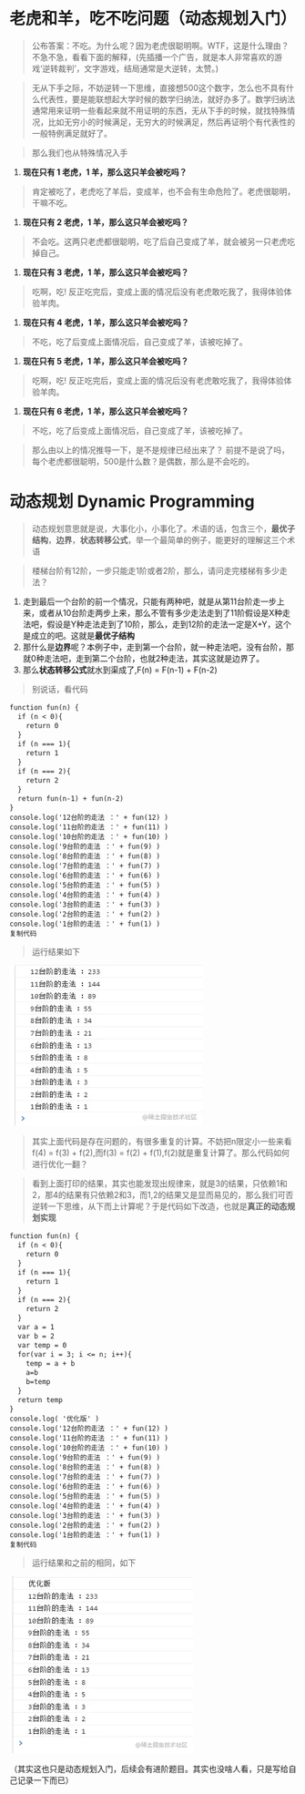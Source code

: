 # 老虎和羊，吃不吃问题（动态规划入门）

> 公布答案：不吃。为什么呢？因为老虎很聪明啊。WTF，这是什么理由？不急不急，看看下面的解释，(先插播一个广告，就是本人非常喜欢的游戏‘逆转裁判’，文字游戏，结局通常是大逆转，太赞。)

> 无从下手之际，不妨逆转一下思维，直接想500这个数字，怎么也不具有什么代表性，要是能联想起大学时候的数学归纳法，就好办多了。数学归纳法通常用来证明一些看起来就不用证明的东西，无从下手的时候，就找特殊情况，比如无穷小的时候满足，无穷大的时候满足，然后再证明个有代表性的一般特例满足就好了。

> 那么我们也从特殊情况入手

1. **现在只有 1 老虎，1 羊，那么这只羊会被吃吗？**

> 肯定被吃了，老虎吃了羊后，变成羊，也不会有生命危险了。老虎很聪明，干嘛不吃。

1. **现在只有 2 老虎，1 羊，那么这只羊会被吃吗？**

> 不会吃。这两只老虎都很聪明，吃了后自己变成了羊，就会被另一只老虎吃掉自己。

1. **现在只有 3 老虎，1 羊，那么这只羊会被吃吗？**

> 吃啊，吃! 反正吃完后，变成上面的情况后没有老虎敢吃我了，我得体验体验羊肉。

1. **现在只有 4 老虎，1 羊，那么这只羊会被吃吗？**

> 不吃，吃了后变成上面情况后，自己变成了羊，该被吃掉了。

1. **现在只有 5 老虎，1 羊，那么这只羊会被吃吗？**

> 吃啊，吃! 反正吃完后，变成上面的情况后没有老虎敢吃我了，我得体验体验羊肉。

1. **现在只有 6 老虎，1 羊，那么这只羊会被吃吗？**

> 不吃，吃了后变成上面情况后，自己变成了羊，该被吃掉了。

> 那么由以上的情况推导一下，是不是规律已经出来了？ 前提不是说了吗，每个老虎都很聪明，500是什么数？是偶数，那么是不会吃的。

# 动态规划 Dynamic Programming

> 动态规划意思就是说，大事化小，小事化了。术语的话，包含三个，**最优子结构**，**边界**，**状态转移公式**，举一个最简单的例子，能更好的理解这三个术语

> 楼梯台阶有12阶，一步只能走1阶或者2阶，那么，请问走完楼梯有多少走法？

1. 走到最后一个台阶的前一个情况，只能有两种吧，就是从第11台阶走一步上来，或者从10台阶走两步上来，那么不管有多少走法走到了11阶假设是X种走法吧，假设是Y种走法走到了10阶，那么，走到12阶的走法一定是X+Y，这个是成立的吧。这就是**最优子结构**
2. 那什么是**边界**呢？本例子中，走到第一个台阶，就一种走法吧，没有台阶，那就0种走法吧，走到第二个台阶，也就2种走法，其实这就是边界了。
3. 那么**状态转移公式**就水到渠成了,F(n) = F(n-1) + F(n-2)

> 别说话，看代码

```
function fun(n) {
  if (n < 0){
	return 0
  }
  if (n === 1){
	return 1
  }
  if (n === 2){
	return 2
  }
  return fun(n-1) + fun(n-2)
}
console.log('12台阶的走法 ：' + fun(12) )
console.log('11台阶的走法 ：' + fun(11) )
console.log('10台阶的走法 ：' + fun(10) )
console.log('9台阶的走法 ：' + fun(9) )
console.log('8台阶的走法 ：' + fun(8) )
console.log('7台阶的走法 ：' + fun(7) )
console.log('6台阶的走法 ：' + fun(6) )
console.log('5台阶的走法 ：' + fun(5) )
console.log('4台阶的走法 ：' + fun(4) )
console.log('3台阶的走法 ：' + fun(3) )
console.log('2台阶的走法 ：' + fun(2) )
console.log('1台阶的走法 ：' + fun(1) )
复制代码
```

> 运行结果如下



![img](image/168c648892b9275ftplv-t2oaga2asx-watermark.awebp)



> 其实上面代码是存在问题的，有很多重复的计算。不妨把n限定小一些来看 f(4) = f(3) + f(2),而f(3) = f(2) + f(1),f(2)就是重复计算了。那么代码如何进行优化一翻？

> 看到上面打印的结果，其实也能发现出规律来，就是3的结果，只依赖1和2，那4的结果有只依赖2和3，而1,2的结果又是显而易见的，那么我们可否逆转一下思维，从下而上计算呢？于是代码如下改造，也就是**真正的动态规划实现**

```
function fun(n) {
  if (n < 0){
	return 0
  }
  if (n === 1){
	return 1
  }
  if (n === 2){
	return 2
  }
  var a = 1
  var b = 2
  var temp = 0
  for(var i = 3; i <= n; i++){
	temp = a + b
	a=b
	b=temp
  }
  return temp
}
console.log( '优化版' )
console.log('12台阶的走法 ：' + fun(12) )
console.log('11台阶的走法 ：' + fun(11) )
console.log('10台阶的走法 ：' + fun(10) )
console.log('9台阶的走法 ：' + fun(9) )
console.log('8台阶的走法 ：' + fun(8) )
console.log('7台阶的走法 ：' + fun(7) )
console.log('6台阶的走法 ：' + fun(6) )
console.log('5台阶的走法 ：' + fun(5) )
console.log('4台阶的走法 ：' + fun(4) )
console.log('3台阶的走法 ：' + fun(3) )
console.log('2台阶的走法 ：' + fun(2) )
console.log('1台阶的走法 ：' + fun(1) )
复制代码
```

> 运行结果和之前的相同，如下



![img](image/168c65ac7a9d56d2tplv-t2oaga2asx-watermark.awebp)



（其实这也只是动态规划入门，后续会有进阶题目。其实也没啥人看，只是写给自己记录一下而已）



